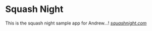 # Squash Night

This is the squash night sample app for Andrew...! [*squashnight.com*](http://squashnight.com)